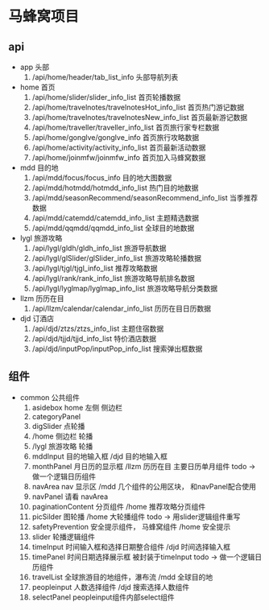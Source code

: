 # 马蜂窝项目
## api
- app 头部
  1. /api/home/header/tab_list_info
    头部导航列表
- home 首页
  1. /api/home/slider/slider_info_list
    首页轮播数据
  2. /api/home/travelnotes/travelnotesHot_info_list
    首页热门游记数据
  3. /api/home/travelnotes/travelnotesNew_info_list
    首页最新游记数据
  4. /api/home/traveller/traveller_info_list
    首页旅行家专栏数据
  5. /api/home/gonglve/gonglve_info
    首页旅行攻略数据
  6. /api/home/activity/activity_info_list
    首页最新活动数据
  7. /api/home/joinmfw/joinmfw_info
    首页加入马蜂窝数据
- mdd 目的地
  1. /api/mdd/focus/focus_info
    目的地大图数据
  2. /api/mdd/hotmdd/hotmdd_info_list
    热门目的地数据
  3. /api/mdd/seasonRecommend/seasonRecommend_info_list
    当季推荐数据
  4. /api/mdd/catemdd/catemdd_info_list
    主题精选数据
  5. /api/mdd/qqmdd/qqmdd_info_list
    全球目的地数据
- lygl 旅游攻略
  1. /api/lygl/gldh/gldh_info_list
    旅游导航数据
  2. /api/lygl/glSlider/glSlider_info_list
    旅游攻略轮播数据
  3. /api/lygl/tjgl/tjgl_info_list
    推荐攻略数据
  4. /api/lygl/rank/rank_info_list
    旅游攻略导航排名数据
  5. /api/lygl/lyglmap/lyglmap_info_list
    旅游攻略导航分类数据
- llzm 历历在目
  1. /api/llzm/calendar/calendar_info_list
    历历在目日历数据
- djd 订酒店
  1. /api/djd/ztzs/ztzs_info_list
    主题住宿数据
  2. /api/djd/tjjd/tjjd_info_list
    特价酒店数据
  3. /api/djd/inputPop/inputPop_info_list
    搜索弹出框数据


## 组件
- common 公共组件
  1. asidebox
    home 左侧 侧边栏
  2. categoryPanel
  3. digSlider
    点轮播 
    1. /home 侧边栏 轮播 
    2. /lygl 旅游攻略 轮播
  4. mddInput
    目的地输入框 /djd 目的地输入框
  5. monthPanel
    月日历的显示框 /llzm 历历在目 主要日历单月组件
    todo -> 做一个逻辑日历组件
  6. navArea
    nav 显示区 /mdd 几个组件的公用区块， 和navPanel配合使用
  7. navPanel
    请看 navArea
  8. paginationContent
    分页组件 /home 推荐攻略分页组件
  9. picSilder
    图轮播 /home 大轮播组件 
    todo -> 用slider逻辑组件重写
  10. safetyPrevention
    安全提示组件， 马蜂窝组件 /home 安全提示
  11. slider
    轮播逻辑组件
  12. timeInput
    时间输入框和选择日期整合组件 /djd 时间选择输入框
  13. timePanel
    时间日期选择展示框 被封装于timeInput
    todo -> 做一个逻辑日历组件
  14. travelList
    全球旅游目的地组件，瀑布流 /mdd 全球目的地
  15. peopleinput
    人数选择组件 /djd 搜索选择人数组件
  16. selectPanel
    peopleinput组件内部select组件